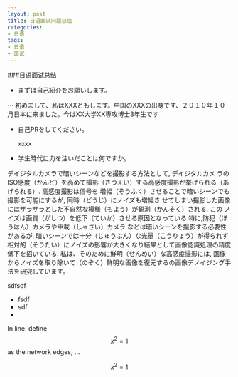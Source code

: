 ```yaml
---
layout: post
title: 日语面试问题总结
categories:
- 日语
tags:
- 日语
- 面试
---
```


###日语面试总结

- まずは自己紹介をお願いします。

⋅⋅⋅ 初めまして、私はXXXともします。中国のXXXの出身です、２０１０年１０月日本に来ました。今はXX大学XX専攻博士3年生です

- 自己PRをしてください。

    xxxx

- 学生時代に力を注いだことは何ですか。

デイジタルカメラで暗いシーンなどを撮影する方法として, デイジタルカメ ラの ISO感度（かんど）を高めて撮影（さつえい）する高感度撮影が挙げられる（あげられる）. 高感度撮影は信号を 増幅（ぞうふく）させることで暗いシーンでも撮影を可能にするが, 同時（どうじ）にノイズも増幅さ せてしまい撮影した画像にはザラザラとした不自然な模様（もよう）が観測（かんそく）される. この ノイズは画質（がしつ）を低下（ていか）させる原因となっている.特に,防犯（ぼうはん）カメラや車載（しゃさい）カメラ などは暗いシーンを撮影する必要性があるが, 暗いシーンでは十分（じゅうぶん）な光量（こうりょう）が得られず相対的（そうたい）にノイズの影響が大きくなり結果として画像認識処理の精度低下を招いている. 私は、そのために鮮明（せんめい）な高感度撮影には, 画像からノイズを取り除いて（のぞく）鮮明な画像を復元するの画像デノイジング手法を研究しています。


sdfsdf

- fsdf
- sdf
- 



In line: define $$x^2=1$$ as the network edges, ...

$$x^2=1$$
